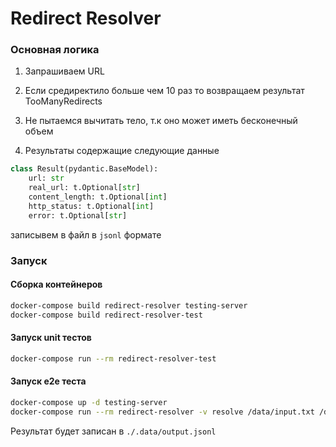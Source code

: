 # Redirect Resolver

### Основная логика

1) Запрашиваем URL
2) Если средиректило больше чем 10 раз то возвращаем результат TooManyRedirects
3) Не пытаемся вычитать тело, т.к оно может иметь бесконечный объем

4) Результаты содержащие следующие данные
```python
class Result(pydantic.BaseModel):
    url: str
    real_url: t.Optional[str]
    content_length: t.Optional[int]
    http_status: t.Optional[int]
    error: t.Optional[str]
```
записывем в файл в `jsonl` формате


### Запуск

#### Сборка контейнеров
```bash
docker-compose build redirect-resolver testing-server
docker-compose build redirect-resolver-test
```

#### Запуск unit тестов
```bash
docker-compose run --rm redirect-resolver-test

```

#### Запуск e2e теста
```bash
docker-compose up -d testing-server
docker-compose run --rm redirect-resolver -v resolve /data/input.txt /data/output.jsonl
```

Результат будет записан в `./.data/output.jsonl`

